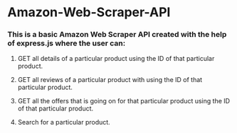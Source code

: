 # Amazon-Web-Scraper-API

### This is a basic Amazon Web Scraper API created with the help of express.js where the user can:

01) GET all details of a particular product using the ID of that particular product.

02) GET all reviews of a particular product with using the ID of that particular product.

03) GET all the offers that is going on for that particular product using the ID of that particular product.

04) Search for a particular product.
